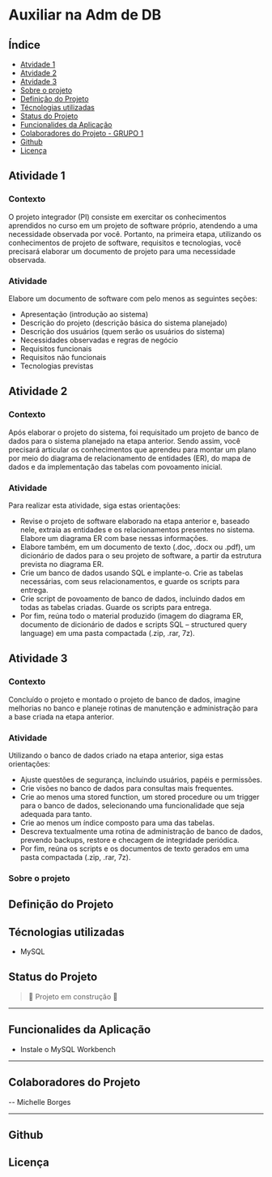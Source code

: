 # Auxiliar na Adm de DB



## Índice

- [Atvidade 1](#Atividade-1)
- [Atvidade 2](#Atividade-2)
- [Atvidade 3](#Atividade-3)
- [Sobre o projeto](#sobre-o-projeto)
- [Definição do Projeto](#definição-do-projeto)
- [Técnologias utilizadas](#técnologias-utilizadas)
- [Status do Projeto](#status-do-projeto)
- [Funcionalides da Aplicação](#funcionalides-da-aplicação)
- [Colaboradores do Projeto - GRUPO 1](#colaboradores-do-projeto---grupo-1)
- [Github](#github)
- [Licença](#licença)

## Atividade 1
### Contexto
O projeto integrador (PI) consiste em exercitar os conhecimentos aprendidos no curso em um projeto de software próprio, atendendo a uma necessidade observada por você.
Portanto, na primeira etapa, utilizando os conhecimentos de projeto de software, requisitos e tecnologias, você precisará elaborar um documento de projeto para uma necessidade observada.

 ### Atividade
Elabore um documento de software com pelo menos as seguintes seções: 
- Apresentação (introdução ao sistema)
- Descrição do projeto (descrição básica do sistema planejado)
- Descrição dos usuários (quem serão os usuários do sistema)
- Necessidades observadas e regras de negócio
- Requisitos funcionais
- Requisitos não funcionais
- Tecnologias previstas

## Atividade 2
### Contexto
Após elaborar o projeto do sistema, foi requisitado um projeto de banco de dados para o sistema planejado na etapa anterior. Sendo assim, você precisará articular os conhecimentos que aprendeu para montar um plano por meio do diagrama de relacionamento de entidades (ER), do mapa de dados e da implementação das tabelas com povoamento inicial.

### Atividade
Para realizar esta atividade, siga estas orientações: 
- Revise o projeto de software elaborado na etapa anterior e, baseado nele, extraia as entidades e os relacionamentos presentes no sistema. Elabore um diagrama ER com base nessas informações.
- Elabore também, em um documento de texto (.doc, .docx ou .pdf), um dicionário de dados para o seu projeto de software, a partir da estrutura prevista no diagrama ER.
- Crie um banco de dados usando SQL e implante-o. Crie as tabelas necessárias, com seus relacionamentos, e guarde os scripts para entrega.
- Crie script de povoamento de banco de dados, incluindo dados em todas as tabelas criadas. Guarde os scripts para entrega.
- Por fim, reúna todo o material produzido (imagem do diagrama ER, documento de dicionário de dados e scripts SQL – structured query language) em uma pasta compactada (.zip, .rar, 7z).
 

## Atividade 3
### Contexto
Concluído o projeto e montado o projeto de banco de dados, imagine melhorias no banco e planeje rotinas de manutenção e administração para a base criada na etapa anterior.
### Atividade
Utilizando o banco de dados criado na etapa anterior, siga estas orientações: 
- Ajuste questões de segurança, incluindo usuários, papéis e permissões.
- Crie visões no banco de dados para consultas mais frequentes.
- Crie ao menos uma stored function, um stored procedure ou um trigger para o banco de dados, selecionando uma funcionalidade que seja adequada para tanto.
- Crie ao menos um índice composto para uma das tabelas.
- Descreva textualmente uma rotina de administração de banco de dados, prevendo backups, restore e checagem de integridade periódica.
- Por fim, reúna os scripts e os documentos de texto gerados em uma pasta compactada (.zip, .rar, 7z).


### Sobre o projeto

## Definição do Projeto


## Técnologias utilizadas

- MySQL

## Status do Projeto

> :construction: Projeto em construção :construction:

---

## Funcionalides da Aplicação

- Instale o MySQL Workbench
---

## Colaboradores do Projeto 

-- Michelle Borges



---

## Github



## Licença




